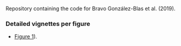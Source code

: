 Repository containing the code for Bravo González-Blas et al. (2019).

### Detailed vignettes per figure

- [Figure 1](https://rawcdn.githack.com/aertslab/cisTopic/4a95df16c559979c211d9dcbe2267e8db963a9a2/Figure_1/Figure_1.html)).


